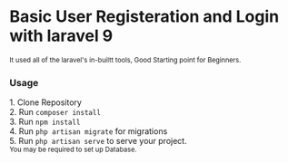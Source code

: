 <h1>Basic User Registeration and Login with laravel 9</h1>
<small>It used all of the laravel's in-builtt tools, Good Starting point for Beginners.</small>

<section>
<article>
<h3>Usage</h3>
1. Clone Repository <br>
2. Run <code>composer install</code> <br>
3. Run <code>npm install</code> <br>
4. Run <code>php artisan migrate</code> for migrations <br>
5. Run <code>php artisan serve</code> to serve your project. <br>
<small>You may be required to set up Database. </small>
</article>
</section>
